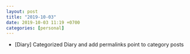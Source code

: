 ```yaml
---
layout: post
title: "2019-10-03"
date: 2019-10-03 11:19 +0700
categories: [personal]
---
```

- [Diary] Categorized Diary and add permalinks point to category posts
